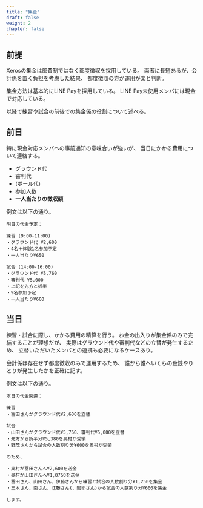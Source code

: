 ```yaml
---
title: "集金"
draft: false
weight: 2
chapter: false
---
```


## 前提

Xerosの集金は部費制ではなく都度徴収を採用している。
両者に長短あるが、会計係を置く負担を考慮した結果、
都度徴収の方が運用が楽と判断。

集金方法は基本的にLINE Payを採用している。
LINE Pay未使用メンバには現金で対応している。

以降で練習や試合の前後での集金係の役割について述べる。

## 前日

特に現金対応メンバへの事前通知の意味合いが強いが、
当日にかかる費用について連絡する。

- グラウンド代
- 審判代
- (ボール代)
- 参加人数
- **一人当たりの徴収額**

例文は以下の通り。

~~~
明日の代金予定：

練習 (9:00-11:00)
・グラウンド代 ¥2,600
・4名＋体験1名参加予定
・一人当たり¥650

試合 (14:00-16:00)
・グラウンド代 ¥5,760
・審判代 ¥5,000
・上記を先方と折半
・9名参加予定
・一人当たり¥600
~~~

## 当日

練習・試合に際し、かかる費用の精算を行う。
お金の出入りが集金係のみで完結することが理想だが、
実際はグラウンド代や審判代などの立替が発生するため、
立替いただいたメンバとの連携も必要になるケースあり。

会計係は存在せず都度徴収のみで運用するため、
誰から誰へいくらの金銭やりとりが発生したかを正確に記す。

例文は以下の通り。

~~~
本日の代金関連：

練習
・冨田さんがグラウンド代¥2,600を立替

試合
・山田さんがグラウンド代¥5,760、審判代¥5,000を立替
・先方から折半分¥5,380を奥村が受領
・野茂さんから試合の人数割り分¥600を奥村が受領

のため、

・奥村が冨田さんへ¥2,600を送金
・奥村が山田さんへ¥1,0760を送金
・冨田さん、山田さん、伊藤さんから練習と試合の人数割り分¥1,250を集金
・三木さん、南さん、江藤さん(、碧耶さん)から試合の人数割り分¥600を集金

します。
~~~
